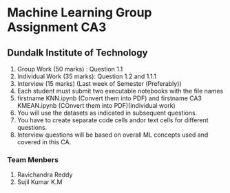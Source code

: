 # Machine Learning Group Assignment CA3

## Dundalk Institute of Technology

1. Group Work (50 marks) : Question 1.1
2. Individual Work (35 marks): Question 1.2 and 1.1.1
3. Interview (15 marks) (Last week of Semester (Preferably))
4. Each student must submit two executable notebooks with the file names
5. firstname KNN.ipynb (Convert them into PDF) and firstname CA3 KMEAN.ipynb
(COnvert them into PDF)(individual work)
6. You will use the datasets as indicated in subsequent questions.
7. You have to create separate code cells andor text cells for different questions.
8. Interview questions will be based on overall ML concepts used and covered
in this CA.

### Team Menbers

1. Ravichandra Reddy
2. Sujil Kumar K.M
